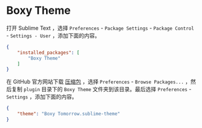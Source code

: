 # Boxy Theme

打开 Sublime Text ，选择 `Preferences` - `Package Settings` - `Package Control` - `Settings - User` ，添加下面的内容。

```json
{
	"installed_packages": [
		"Boxy Theme"
	]
}
```

在 GitHub 官方网站下载 [压缩包](https://github.com/kuriv/manual-sublime-text) ，选择 `Preferences` - `Browse Packages...` ，然后复制 `plugin` 目录下的 `Boxy Theme` 文件夹到该目录。最后选择 `Preferences` - `Settings` ，添加下面的内容。

```json
{
	"theme": "Boxy Tomorrow.sublime-theme"
}
```